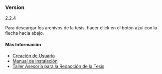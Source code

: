 ### Version
2.2.4

Para descargar los archivos de la tesis, hacer click en el botón azul con la flecha hacia abajo.

#### Más Información
- [Creación de Usuario](https://docs.google.com/document/d/1DEbMORIRLwqj0ZQyyoMUMoBmUd3VEIvxLzVBPBaczr0/pub)
- [Manual de Instalación](http://www.universidad.edu.uy/renderResource/index/resourceId/38021/siteId/10)
- [Taller Asesoría para la Redacción de la Tesis](http://www.posgrados.udelar.edu.uy/renderPage/index/pageId/1133)